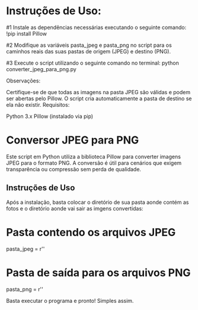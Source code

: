 # Instruções de Uso:


#1 Instale as dependências necessárias executando o seguinte comando:
!pip install Pillow

#2 Modifique as variáveis pasta_jpeg e pasta_png no script para os caminhos reais das suas pastas de origem (JPEG) e destino (PNG).

#3 Execute o script utilizando o seguinte comando no terminal:
python converter_jpeg_para_png.py

Observações:

Certifique-se de que todas as imagens na pasta JPEG são válidas e podem ser abertas pelo Pillow.
O script cria automaticamente a pasta de destino se ela não existir.
Requisitos:

Python 3.x
Pillow (instalado via pip)

# Conversor JPEG para PNG

Este script em Python utiliza a biblioteca Pillow para converter imagens JPEG para o formato PNG. A conversão é útil para cenários que exigem transparência ou compressão sem perda de qualidade.

## Instruções de Uso

Após a instalação, basta colocar o diretório de sua pasta aonde contém as fotos e o diretório aonde vai sair as imgens convertidas:

# Pasta contendo os arquivos JPEG
pasta_jpeg = r'<pasta com as fotos>'

# Pasta de saída para os arquivos PNG
pasta_png = r'<pasta destino>'

Basta executar o programa e pronto! Simples assim.


